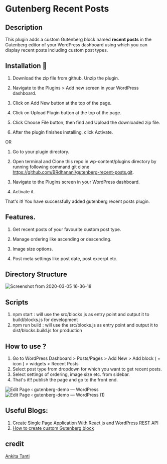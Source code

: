 # Gutenberg Recent Posts

## Description
This plugin adds a custom Gutenberg block named **recent posts** in the Gutenberg editor of your WordPress dashboard using which you can display recent posts including custom post types.

## Installation 🔧
  1. Download the zip file from github. Unzip the plugin.

  2. Navigate to the Plugins > Add new screen in your WordPress dashboard.

  3. Click on Add New button at the top of the page.

  4. Click on Upload Plugin button at the top of the page.

  5. Click Choose File button, then find and Upload the downloaded zip file.

  6. After the plugin finishes installing, click Activate.
  
  OR
  
  1. Go to your plugin directory.

  2. Open terminal and Clone this repo in wp-content/plugins directory by running following command git clone https://github.com/BRdhanani/gutenberg-recent-posts.git.
  
  3. Navigate to the Plugins screen in your WordPress dashboard.

  4. Activate it.
  
  That's it! You have successfully added gutenberg recent posts plugin.
  
  ## Features.
  1. Get recent posts of your favourite custom post type.

  2. Manage ordering like ascending or descending.

  3. Image size options.

  4. Post meta settings like post date, post excerpt etc.
  
   ## Directory Structure
  ![Screenshot from 2020-03-05 16-36-18](https://user-images.githubusercontent.com/46484569/75976098-c3086480-5eff-11ea-8eec-cb9fce4579d2.png)

   ## Scripts
   1. npm start : will use the src/blocks.js as entry point and output it to build/blocks.js for development
   2. npm run build : will use the src/blocks.js as entry point and output it to dist/blocks.build.js for production
   
   ## How to use ?
   1. Go to WordPress Dashboard > Posts/Pages > Add New > Add block ( + icon ) > widgets > Recent Posts
   2. Select post type from dropdown for which you want to get recent posts.
   3. Select settings of ordering, image size etc. from sidebar.
   4. That's it!! publish the page and go to the front end.
   
   ![Edit Page ‹ gutenberg-demo — WordPress](https://user-images.githubusercontent.com/46484569/75977295-167bb200-5f02-11ea-8daf-fced1d90dc8c.png)
![Edit Page ‹ gutenberg-demo — WordPress (1)](https://user-images.githubusercontent.com/46484569/75977299-18457580-5f02-11ea-8d04-dacfc306cdd8.png)

   ## Useful Blogs:
   1. [Create Single Page Application With React js and WordPress REST API](http://wholeblogs.com/how-to-create-a-single-page-applicationspa-with-react-js-and-wordpress-rest-api/)
   2. [How to create custom Gutenberg block](http://wholeblogs.com/how-to-create-custom-call-to-action-block-in-gutenberg/)
   
   ## credit
  [Ankita Tanti](https://github.com/AnkitaTanti)

